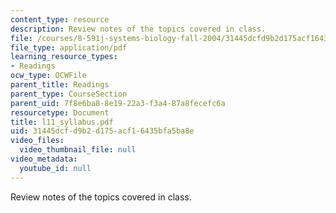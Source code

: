 ```yaml
---
content_type: resource
description: Review notes of the topics covered in class.
file: /courses/8-591j-systems-biology-fall-2004/31445dcfd9b2d175acf16435bfa5ba8e_l11_syllabus.pdf
file_type: application/pdf
learning_resource_types:
- Readings
ocw_type: OCWFile
parent_title: Readings
parent_type: CourseSection
parent_uid: 7f8e6ba8-8e19-22a3-f3a4-87a8fecefc6a
resourcetype: Document
title: l11_syllabus.pdf
uid: 31445dcf-d9b2-d175-acf1-6435bfa5ba8e
video_files:
  video_thumbnail_file: null
video_metadata:
  youtube_id: null
---
```

Review notes of the topics covered in class.

